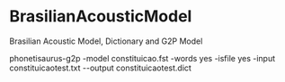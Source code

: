 # BrasilianAcousticModel
Brasilian Acoustic Model, Dictionary and G2P Model


phonetisaurus-g2p -model constituicao.fst -words yes -isfile yes -input constituicaotest.txt --output constituicaotest.dict
